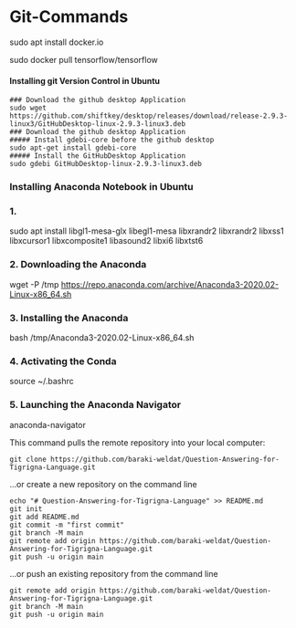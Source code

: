 # Git-Commands
sudo apt  install docker.io

sudo docker pull tensorflow/tensorflow

#### Installing git Version Control in Ubuntu 
```
### Download the github desktop Application 
sudo wget https://github.com/shiftkey/desktop/releases/download/release-2.9.3-linux3/GitHubDesktop-linux-2.9.3-linux3.deb
### Download the github desktop Application 
##### Install gdebi-core before the github desktop
sudo apt-get install gdebi-core 
##### Install the GitHubDesktop Application 
sudo gdebi GitHubDesktop-linux-2.9.3-linux3.deb

```
### Installing Anaconda Notebook in Ubuntu 
### 1.
sudo apt install libgl1-mesa-glx libegl1-mesa libxrandr2 libxrandr2 libxss1 libxcursor1 libxcomposite1 libasound2 libxi6 libxtst6
### 2. Downloading the Anaconda 
wget -P /tmp https://repo.anaconda.com/archive/Anaconda3-2020.02-Linux-x86_64.sh
### 3. Installing the Anaconda 
bash /tmp/Anaconda3-2020.02-Linux-x86_64.sh
### 4. Activating the Conda
source ~/.bashrc
### 5. Launching the Anaconda Navigator
anaconda-navigator

This command pulls the remote repository into your local computer:
```
git clone https://github.com/baraki-weldat/Question-Answering-for-Tigrigna-Language.git
```
…or create a new repository on the command line
```
echo "# Question-Answering-for-Tigrigna-Language" >> README.md
git init
git add README.md
git commit -m "first commit"
git branch -M main
git remote add origin https://github.com/baraki-weldat/Question-Answering-for-Tigrigna-Language.git
git push -u origin main
```
…or push an existing repository from the command line
```
git remote add origin https://github.com/baraki-weldat/Question-Answering-for-Tigrigna-Language.git
git branch -M main
git push -u origin main
```

